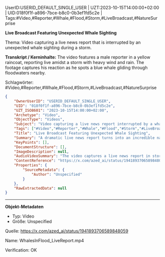 UserID:USERID_DEFAULT_SINGLE_USER | UZT:2023-10-15T14:00:00+02:00 | UID:018f0f1f-a896-7bce-b8c0-0b3ef1fd5c2e | Tags:#Video,#Reporter,#Whale,#Flood,#Storm,#LiveBroadcast,#NatureSurprise

**Live Broadcast Featuring Unexpected Whale Sighting**

Thema: Video capturing a live news report that is interrupted by an unexpected whale sighting during a storm.

**Transkript / Kerninhalte:** The video features a male reporter in a yellow raincoat, reporting live amidst a storm with heavy wind and rain. The footage captures his reaction as he spots a blue whale gliding through floodwaters nearby.

Schlagwörter: #Video,#Reporter,#Whale,#Flood,#Storm,#LiveBroadcast,#NatureSurprise

```json
{
    "OwnerUserID": "USERID_DEFAULT_SINGLE_USER",
    "UID": "018f0f1f-a896-7bce-b8c0-0b3ef1fd5c2e",
    "UZT_ISO8601": "2023-10-15T14:00:00+02:00",
    "Archetype": "Video",
    "ObjectType": "Videos",
    "Subject": "Video capturing a live news report interrupted by a whale sighting",
    "Tags": ["#Video","#Reporter","#Whale","#Flood","#Storm","#LiveBroadcast","#NatureSurprise"],
    "Title": "Live Broadcast Featuring Unexpected Whale Sighting",
    "Summary": "A dramatic live news report turns into an incredible nature moment as a blue whale is spotted in floodwaters during a storm.",
    "KeyPoints": [],
    "DocumentStructure": [],
    "ImageDescription": null,
    "AudioVideoSummary": "The video captures a live news report in storm conditions that is interrupted by a surprised sighting of a blue whale.",
    "ContentReference": "https://x.com/azed_ai/status/1941893706589848059",
    "Properties": {
        "SourceMetadata": {
            "Author": "Unspecified"
        }
    },
    "RawExtractedData": null
}
```

---

**Objekt-Metadaten**
- Typ: Video
- Größe: Unspecified

Quelle: https://x.com/azed_ai/status/1941893706589848059

Name: WhalesInFlood_LiveReport.mp4

Verification: OK